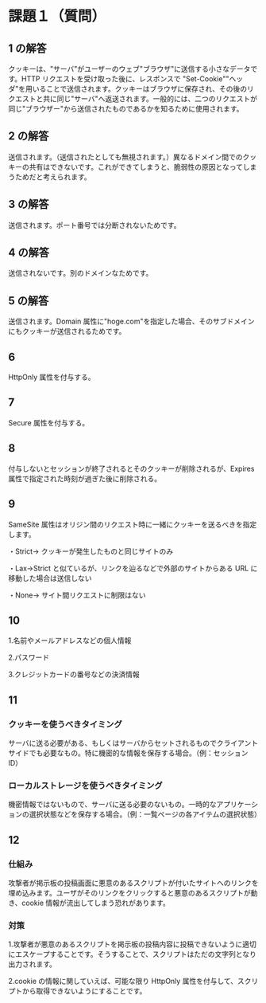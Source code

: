 # 課題１（質問）

## 1 の解答

クッキーは、"サーバ"がユーザーのウェブ"ブラウザ"に送信する小さなデータです。HTTP リクエストを受け取った後に、レスポンスで "Set-Cookie""ヘッダ"を用いることで送信されます。クッキーはブラウザに保存され、その後のリクエストと共に同じ"サーバ"へ返送されます。一般的には、二つのリクエストが同じ"ブラウザー"から送信されたものであるかを知るために使用されます。

## 2 の解答

送信されます。（送信されたとしても無視されます。）異なるドメイン間でのクッキーの共有はできないです。これができてしまうと、脆弱性の原因となってしまうためだと考えられます。

## 3 の解答

送信されます。ポート番号では分断されないためです。

## 4 の解答

送信されないです。別のドメインなためです。

## 5 の解答

送信されます。Domain 属性に"hoge.com"を指定した場合、そのサブドメインにもクッキーが送信されるためです。

## 6

HttpOnly 属性を付与する。

## 7

Secure 属性を付与する。

## 8

付与しないとセッションが終了されるとそのクッキーが削除されるが、Expires 属性で指定された時刻が過ぎた後に削除される。

## 9

SameSite 属性はオリジン間のリクエスト時に一緒にクッキーを送るべきを指定します。

・Strict→ クッキーが発生したものと同じサイトのみ

・Lax→Strict と似ているが、リンクを辿るなどで外部のサイトからある URL に移動した場合は送信しない

・None→ サイト間リクエストに制限はない

## 10

1.名前やメールアドレスなどの個人情報

2.パスワード

3.クレジットカードの番号などの決済情報

## 11

### クッキーを使うべきタイミング

サーバに送る必要がある、もしくはサーバからセットされるものでクライアントサイドでも必要なもの。特に機密的な情報を保存する場合。（例：セッション ID）

### ローカルストレージを使うべきタイミング

機密情報ではないもので、サーバに送る必要のないもの。一時的なアプリケーションの選択状態などを保存する場合。（例：一覧ページの各アイテムの選択状態）

## 12

### 仕組み

攻撃者が掲示板の投稿画面に悪意のあるスクリプトが付いたサイトへのリンクを埋め込みます。ユーザがそのリンクをクリックすると悪意のあるスクリプトが動き、cookie 情報が流出してしまう恐れがあります。

### 対策

1.攻撃者が悪意のあるスクリプトを掲示板の投稿内容に投稿できないように適切にエスケープすることです。そうすることで、スクリプトはただの文字列となり出力されます。

2.cookie の情報に関していえば、可能な限り HttpOnly 属性を付与して、スクリプトから取得できないようにすることです。
